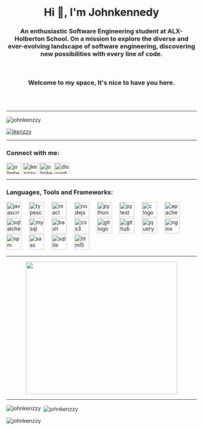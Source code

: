 <h1 align="center">Hi 👋, I'm Johnkennedy</h1>
<h3 align="center">An enthusiastic Software Engineering student at ALX-Holberton School. On a mission to explore the diverse and ever-evolving landscape of software engineering, discovering new possibilities with every line of code.</h3><br>

<h3 align="center">Welcome to my space, It's nice to have you here.</h3><br><br>

---

<p align="left"> <img src="https://komarev.com/ghpvc/?username=johnkenzzy&label=Profile%20views&color=0e75b6&style=flat" alt="johnkenzzy" /> </p>

<p align="left"> <a href="https://twitter.com/jkenzzy" target="blank"><img src="https://img.shields.io/twitter/follow/jkenzzy?logo=twitter&style=for-the-badge" alt="jkenzzy" /></a> </p>

---

<h3 align="left">Connect with me:</h3>
<p align="left">
<a href="https://codepen.io/johnkenzzy" target="blank"><img align="center" src="https://raw.githubusercontent.com/rahuldkjain/github-profile-readme-generator/master/src/images/icons/Social/codepen.svg" alt="johnkenzzy" height="30" width="40" /></a>
<a href="https://twitter.com/jkenzzy" target="blank"><img align="center" src="https://raw.githubusercontent.com/rahuldkjain/github-profile-readme-generator/master/src/images/icons/Social/twitter.svg" alt="jkenzzy" height="30" width="40" /></a>
<a href="https://linkedin.com/in/johnkennedy umeh" target="blank"><img align="center" src="https://raw.githubusercontent.com/rahuldkjain/github-profile-readme-generator/master/src/images/icons/Social/linked-in-alt.svg" alt="johnkennedy umeh" height="30" width="40" /></a><a title="Johnkennedy Umeh" target="blank"><img  align="center" src="https://raw.githubusercontent.com/maurodesouza/profile-readme-generator/master/src/assets/icons/social/discord/default.svg" width="40" height="30" alt="discord logo" /></a>
</p>

---

<h3 align="left">Languages, Tools and Frameworks:</h3>
<div align="left">
  <img src="https://cdn.jsdelivr.net/gh/devicons/devicon/icons/javascript/javascript-original.svg" height="40" alt="javascript logo"  />
  <img width="12" />
  <img src="https://cdn.jsdelivr.net/gh/devicons/devicon/icons/typescript/typescript-original.svg" height="40" alt="typescript logo"  />
  <img width="12" />
  <img src="https://cdn.jsdelivr.net/gh/devicons/devicon/icons/react/react-original.svg" height="40" alt="react logo"  />
  <img width="12" />
  <img src="https://cdn.jsdelivr.net/gh/devicons/devicon/icons/nodejs/nodejs-original.svg" height="40" alt="nodejs logo"  />
  <img width="12" />
  <img src="https://cdn.jsdelivr.net/gh/devicons/devicon/icons/python/python-original.svg" height="40" alt="python logo"  />
  <img width="12" />
  <img src="https://cdn.jsdelivr.net/gh/devicons/devicon/icons/pytest/pytest-original.svg" height="40" alt="pytest logo"  />
  <img width="12" />
  <img src="https://cdn.jsdelivr.net/gh/devicons/devicon/icons/c/c-original.svg" height="40" alt="c logo"  />
  <img width="12" />
  <img src="https://cdn.jsdelivr.net/gh/devicons/devicon/icons/apache/apache-original.svg" height="40" alt="apache logo"  />
  <img width="12" />
  <img src="https://cdn.jsdelivr.net/gh/devicons/devicon/icons/sqlalchemy/sqlalchemy-original.svg" height="40" alt="sqlalchemy logo"  />
  <img width="12" />
  <img src="https://cdn.jsdelivr.net/gh/devicons/devicon/icons/mysql/mysql-original.svg" height="40" alt="mysql logo"  />
  <img width="12" />
  <img src="https://cdn.jsdelivr.net/gh/devicons/devicon/icons/bash/bash-original.svg" height="40" alt="bash logo"  />
  <img width="12" />
  <img src="https://cdn.jsdelivr.net/gh/devicons/devicon/icons/css3/css3-original.svg" height="40" alt="css3 logo"  />
  <img width="12" />
  <img src="https://cdn.jsdelivr.net/gh/devicons/devicon/icons/git/git-original.svg" height="40" alt="git logo"  />
  <img width="12" />
  <img src="https://cdn.jsdelivr.net/gh/devicons/devicon/icons/github/github-original.svg" height="40" alt="github logo"  />
  <img width="12" />
  <img src="https://cdn.jsdelivr.net/gh/devicons/devicon/icons/jquery/jquery-original.svg" height="40" alt="jquery logo"  />
  <img width="12" />
  <img src="https://cdn.jsdelivr.net/gh/devicons/devicon/icons/nginx/nginx-original.svg" height="40" alt="nginx logo"  />
  <img width="12" />
  <img src="https://cdn.jsdelivr.net/gh/devicons/devicon/icons/npm/npm-original-wordmark.svg" height="40" alt="npm logo"  />
  <img width="12" />
  <img src="https://cdn.jsdelivr.net/gh/devicons/devicon/icons/sass/sass-original.svg" height="40" alt="sass logo"  />
  <img width="12" />
  <img src="https://cdn.jsdelivr.net/gh/devicons/devicon/icons/sqlite/sqlite-original.svg" height="40" alt="sqlite logo"  />
  <img width="12" />
  <img src="https://cdn.jsdelivr.net/gh/devicons/devicon/icons/html5/html5-original.svg" height="40" alt="html5 logo"  />
</div>

---

<div align="center">
  <img height="350" width="400" src="https://media2.giphy.com/media/nGMnDqebzDcfm/giphy.webp?cid=ecf05e47u9t97ig6dzrhyhwl761uhppd3ulbnl8ndsiyc98u&ep=v1_gifs_search&rid=giphy.webp&ct=g"  />
</div>

---

<p><img align="left" src="https://github-readme-stats.vercel.app/api/top-langs?username=johnkenzzy&show_icons=true&locale=en&layout=compact" alt="johnkenzzy" /></p>

<p>&nbsp;<img align="center" src="https://github-readme-stats.vercel.app/api?username=johnkenzzy&show_icons=true&locale=en" alt="johnkenzzy" /></p>

<p><img align="center" src="https://github-readme-streak-stats.herokuapp.com/?user=johnkenzzy&" alt="johnkenzzy" /></p>
